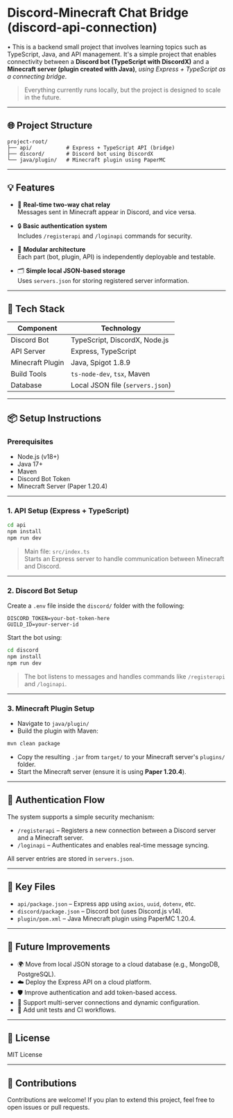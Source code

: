 # Discord-Minecraft Chat Bridge (discord-api-connection)

• This is a backend small project that involves learning topics such as TypeScript, Java, and API management. It's a simple project that enables connectivity between a **Discord bot (TypeScript with DiscordX)** and a **Minecraft server (plugin created with Java)**, _using Express + TypeScript as a connecting bridge_.

> Everything currently runs locally, but the project is designed to scale in the future.

---

## 🌐 Project Structure

```
project-root/
├── api/           # Express + TypeScript API (bridge)
├── discord/       # Discord bot using DiscordX
└── java/plugin/   # Minecraft plugin using PaperMC
```

---

## 💡 Features

- 🔁 **Real-time two-way chat relay**  
  Messages sent in Minecraft appear in Discord, and vice versa.

- 🔒 **Basic authentication system**  
  Includes `/registerapi` and `/loginapi` commands for security.

- 🧩 **Modular architecture**  
  Each part (bot, plugin, API) is independently deployable and testable.

- 🗂️ **Simple local JSON-based storage**  
  Uses `servers.json` for storing registered server information.

---

## 🚀 Tech Stack

| Component        | Technology                  |
|------------------|-----------------------------|
| Discord Bot      | TypeScript, DiscordX, Node.js |
| API Server       | Express, TypeScript         |
| Minecraft Plugin | Java, Spigot 1.8.9               |
| Build Tools      | `ts-node-dev`, `tsx`, Maven |
| Database         | Local JSON file (`servers.json`) |

---

## 📦 Setup Instructions

### Prerequisites

- Node.js (v18+)
- Java 17+
- Maven
- Discord Bot Token
- Minecraft Server (Paper 1.20.4)

---

### 1. API Setup (Express + TypeScript)

```bash
cd api
npm install
npm run dev
```

> Main file: `src/index.ts`  
> Starts an Express server to handle communication between Minecraft and Discord.

---

### 2. Discord Bot Setup

Create a `.env` file inside the `discord/` folder with the following:

```env
DISCORD_TOKEN=your-bot-token-here
GUILD_ID=your-server-id
```

Start the bot using:

```bash
cd discord
npm install
npm run dev
```

> The bot listens to messages and handles commands like `/registerapi` and `/loginapi`.

---

### 3. Minecraft Plugin Setup

- Navigate to `java/plugin/`
- Build the plugin with Maven:

```bash
mvn clean package
```

- Copy the resulting `.jar` from `target/` to your Minecraft server's `plugins/` folder.
- Start the Minecraft server (ensure it is using **Paper 1.20.4**).

---

## 🔐 Authentication Flow

The system supports a simple security mechanism:

- `/registerapi` – Registers a new connection between a Discord server and a Minecraft server.
- `/loginapi` – Authenticates and enables real-time message syncing.

All server entries are stored in `servers.json`.

---

## 📁 Key Files

- `api/package.json` – Express app using `axios`, `uuid`, `dotenv`, etc.
- `discord/package.json` – Discord bot (uses Discord.js v14).
- `plugin/pom.xml` – Java Minecraft plugin using PaperMC 1.20.4.

---

## 🔮 Future Improvements

- 🌍 Move from local JSON storage to a cloud database (e.g., MongoDB, PostgreSQL).
- ☁️ Deploy the Express API on a cloud platform.
- 🛡️ Improve authentication and add token-based access.
- 📌 Support multi-server connections and dynamic configuration.
- 🧪 Add unit tests and CI workflows.

---

## 📜 License

MIT License

---

## 🤝 Contributions

Contributions are welcome! If you plan to extend this project, feel free to open issues or pull requests.
